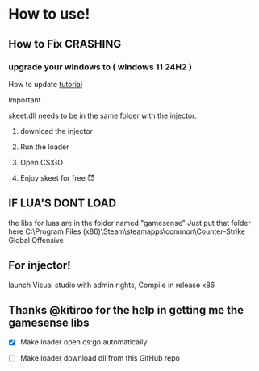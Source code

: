 # How to use!
## How to Fix CRASHING 
### upgrade your windows to ( windows 11 24H2 ) 
How to update [tutorial](https://www.youtube.com/watch?v=i1_4ieEwhhY&ab_channel=Tips2Fix)
> [!IMPORTANT]
> <ins>skeet.dll needs to be in the same folder with the injector.</ins>

1. download the injector 

2. Run the loader

3. Open CS:GO

4. Enjoy skeet for free 😈


## IF LUA'S DONT LOAD 
the libs for luas are in the folder named "gamesense" Just put that folder here   C:\Program Files (x86)\Steam\steamapps\common\Counter-Strike Global Offensive

## For injector!

launch Visual studio with admin rights, Compile in release x86

## Thanks @kitiroo for the help in getting me the gamesense libs 

- [X] Make loader open cs:go automatically
- [ ] Make loader download dll from this GitHub repo

